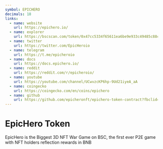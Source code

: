 ```yaml
---
symbol: EPICHERO
decimals: 18
links:
  - name: website
    url: https://epichero.io/
  - name: explorer
    url: https://bscscan.com/token/0x47cc5334f65611ea6be9e933c49485c88c17f5f0
  - name: twitter
    url: https://twitter.com/EpicHeroio
  - name: telegram
    url: https://t.me/epicheroio
  - name: docs
    url: https://docs.epichero.io/
  - name: reddit
    url: https://reddit.com/r/epicheroio/
  - name: youtube
    url: https://youtube.com/channel/UCwvzcKP6hp-9Ud21iyeA_aA
  - name: coingecko
    url: https://coingecko.com/en/coins/epichero
  - name: github
    url: https://github.com/epicheronft/epichero-token-contract?fbclid=IwAR0irxgUcWDejbebFNa08qYalvg5SpNlbwWWuTcRSIKAKjbLvlANcy8BQsU
---
```


# EpicHero Token

EpicHero is the Biggest 3D NFT War Game on BSC, the first ever P2E game with NFT holders reflection rewards in BNB
